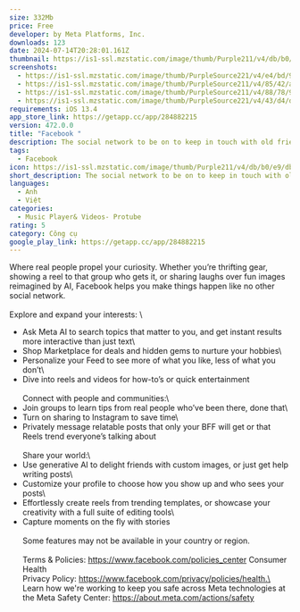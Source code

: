 ```yaml
---
size: 332Mb
price: Free
developer: by Meta Platforms, Inc.
downloads: 123
date: 2024-07-14T20:28:01.161Z
thumbnail: https://is1-ssl.mzstatic.com/image/thumb/Purple211/v4/db/b0/e9/dbb0e98b-b732-5b6d-b225-e35b83116617/Icon-Production-0-0-1x_U007emarketing-0-7-0-85-220.png/300x300bb.jpg
screenshots:
  - https://is1-ssl.mzstatic.com/image/thumb/PurpleSource221/v4/e4/bd/90/e4bd9024-b230-1d51-d7e3-3b2634a217a2/f254967c-6ef9-4cc6-b4bf-e89cf016337c_1-iOS-5.5-Home.png/750x750bb.jpeg
  - https://is1-ssl.mzstatic.com/image/thumb/PurpleSource211/v4/85/42/a9/8542a90d-7954-e9dd-4e71-e2c7f650f260/c795c58d-ec37-463c-9ab9-ba0b8bc00ddd_2-iOS-5.5-Reels.png/750x750bb.jpeg
  - https://is1-ssl.mzstatic.com/image/thumb/PurpleSource211/v4/88/78/95/88789523-7cbf-65af-f94f-5e11d194bf5e/0130e841-7bad-4f8c-83c9-61ea0bac7d7b_3-iOS-5.5-Stories.png/750x750bb.jpeg
  - https://is1-ssl.mzstatic.com/image/thumb/PurpleSource221/v4/43/d4/d5/43d4d5fa-4b24-2e6d-6da3-bb700d118ceb/9b761f68-4cd1-4c66-b5f2-76de4f58005f_4-iOS-5.5-Groups.png/750x750bb.jpeg
requirements: iOS 13.4
app_store_link: https://getapp.cc/app/284882215
version: 472.0.0
title: "Facebook "
description: The social network to be on to keep in touch with old friends and make new ones
tags:
  - Facebook
icon: https://is1-ssl.mzstatic.com/image/thumb/Purple211/v4/db/b0/e9/dbb0e98b-b732-5b6d-b225-e35b83116617/Icon-Production-0-0-1x_U007emarketing-0-7-0-85-220.png/300x300bb.jpg
short_description: The social network to be on to keep in touch with old friends and make new ones
languages:
  - Anh
  - Việt
categories:
  - Music Player& Videos- Protube
rating: 5
category: Công cụ
google_play_link: https://getapp.cc/app/284882215
---
```



Where real people propel your curiosity. Whether you’re thrifting gear, showing a reel to that group who gets it, or sharing laughs over fun images reimagined by AI, Facebook helps you make things happen like no other social network.\
\
Explore and expand your interests: \

* Ask Meta AI to search topics that matter to you, and get instant results more interactive than just text\
* Shop Marketplace for deals and hidden gems to nurture your hobbies\
* Personalize your Feed to see more of what you like, less of what you don’t\
* Dive into reels and videos for how-to’s or quick entertainment\
  \
  Connect with people and communities:\
* Join groups to learn tips from real people who’ve been there, done that\
* Turn on sharing to Instagram to save time\
* Privately message relatable posts that only your BFF will get or that Reels trend everyone’s talking about\
  \
  Share your world:\
* Use generative AI to delight friends with custom images, or just get help writing posts\
* Customize your profile to choose how you show up and who sees your posts\
* Effortlessly create reels from trending templates, or showcase your creativity with a full suite of editing tools\
* Capture moments on the fly with stories\
  \
  Some features may not be available in your country or region. \
  \
  Terms & Policies: https://www.facebook.com/policies_center Consumer Health \
  Privacy Policy: https://www.facebook.com/privacy/policies/health.\
  \
  Learn how we're working to keep you safe across Meta technologies at the Meta Safety Center: https://about.meta.com/actions/safety